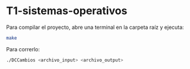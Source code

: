 # T1-sistemas-operativos

Para compilar el proyecto, abre una terminal en la carpeta raíz y ejecuta:

```bash
make
```

Para correrlo:

```bash
./DCCambios <archivo_input> <archivo_output>
```